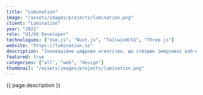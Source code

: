 ```yaml
---
title: "Lumination"
image: "/assets/images/projects/lumination.png"
client: "Lumination"
year: "2021"
role: "UI/UX Developer"
technologies: ["Vue.js", "Nuxt.js", "TailwindCSS", "Three.js"]
website: "https://lumination.io"
description: "Інноваційне цифрове агентство, що створює імерсивні веб-проекти з використанням передової 3D-візуалізації та анімації."
featured: true
categories: ["all", "web", "design"]
thumbnail: "/assets/images/projects/lumination.png"
---
```


{{ page.description }} 